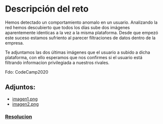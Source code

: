 # **Descripción del reto**

Hemos detectado un comportamiento anomalo en un usuario. Analizando la red hemos descubierto que todos los días sube dos imágenes aparentemente identicas a la vez a la misma plataforma. Desde que empezó este suceso estamos sufriento al parecer filtraciones de datos dentro de la empresa.

Te adjuntamos las dos últimas imágenes que el usuario a subido a dicha plataforma, con ello esperamos que nos confirmes si el usuario está filtrando informacíon privilegiada a nuestros rivales.

Fdo: CodeCamp2020

## **Adjuntos:**
 - [imagen1.png](imagen1.png)
 - [imagen2.png](imagen2.png)

### [**Resolucion**](resolution/README.md)
